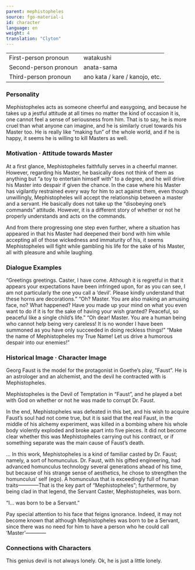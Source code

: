 ```yaml
---
parent: mephistopheles
source: fgo-material-i
id: character
language: en
weight: 4
translation: "Clyton"
---
```


<table>
  <tr><td>First-person pronoun</td><td>watakushi</td></tr>
  <tr><td>Second-person pronoun</td><td>anata-sama</td></tr>
  <tr><td>Third-person pronoun</td><td>ano kata / kare / kanojo, etc.</td></tr>
</table>

### Personality

Mephistopheles acts as someone cheerful and easygoing, and because he takes up a jestful attitude at all times no matter the kind of occasion it is, one cannot feel a sense of seriousness from him. That is to say, he is more cruel than what anyone can imagine, and he is similarly cruel towards his Master too. He is really like “making fun” of the whole world, and if he is happy, it seems he is willing to kill Masters as well.

### Motivation · Attitude towards Master

At a first glance, Mephistopheles faithfully serves in a cheerful manner. However, regarding his Master, he basically does not think of them as anything but “a toy to entertain himself with” to a degree, and he will drive his Master into despair if given the chance. In the case where his Master has vigilantly restrained every way for him to act against them, even though unwillingly, Mephistopheles will accept the relationship between a master and a servant. He basically does not take up the “disobeying one’s commands” attitude. However, it is a different story of whether or not he properly understands and acts on the commands.

And from there progressing one step even further, where a situation has appeared in that his Master had deepened their bond with him while accepting all of those wickedness and immaturity of his, it seems Mephistopheles will fight while gambling his life for the sake of his Master, all with pleasure and while laughing.

### Dialogue Examples

“Greetings greetings. Caster, I have come. Although it is regretful in that it appears your expectations have been infringed upon, for as you can see, I am not particularly the one you call a ‘devil’. Please kindly understand that these horns are decorations.”
“Oh? Master. You are also making an amusing face, no? What happened? Have you made up your mind on what you even want to do if it is for the sake of having your wish granted? Peaceful, so peaceful like a single child’s life.”
“Oh dear! Master. You are a human being who cannot help being very careless! It is no wonder I have been summoned as you have only succeeded in doing reckless things!”
“Make the name of Mephistopheles my True Name! Let us drive a humorous despair into our enemies!”

### Historical Image · Character Image

Georg Faust is the model for the protagonist in Goethe’s play, “Faust”. He is an astrologer and an alchemist, and the devil he contracted with is Mephistopheles.

Mephistopheles is the Devil of Temptation in “Faust”, and he played a bet with God on whether or not he was made to corrupt Dr. Faust.

In the end, Mephistopheles was defeated in this bet, and his wish to acquire Faust’s soul had not come true, but it is said that the real Faust, in the middle of his alchemy experiment, was killed in a bombing where his whole body violently exploded and broke apart into five pieces. It did not become clear whether this was Mephistopheles carrying out his contract, or if something separate was the main cause of Faust’s death.

… In this work, Mephistopheles is a kind of familiar casted by Dr. Faust; namely, a sort of homunculus. Dr. Faust, with his gifted engineering, had advanced homunculus technology several generations ahead of his time, but because of his strange sense of aesthetics, he chose to strengthen the homunculus’ self (ego). A homunculus that is exceedingly full of human traits————That is the key part of “Mephistopheles”; furthermore, by being clad in that legend, the Servant Caster, Mephistopheles, was born.

“I… was born to be a Servant.”

Pay special attention to his face that feigns ignorance. Indeed, it may not become known that although Mephistopheles was born to be a Servant, since there was no need for him to have a person who he could call ‘Master’————

### Connections with Characters

This genius devil is not always lonely. Ok, he is just a little lonely.
